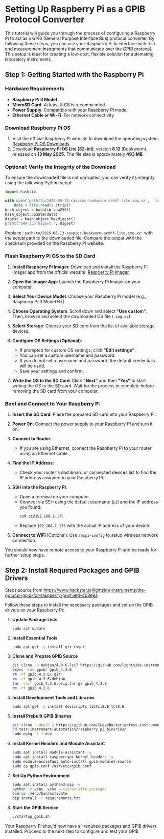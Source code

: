 # Setting Up Raspberry Pi as a GPIB Protocol Converter

This tutorial will guide you through the process of configuring a Raspberry Pi to act as a GPIB (General Purpose Interface Bus) protocol converter. By following these steps, you can use your Raspberry Pi to interface with test and measurement instruments that communicate over the GPIB protocol. This setup is ideal for creating a low-cost, flexible solution for automating laboratory instruments.

## Step 1: Getting Started with the Raspberry Pi

### Hardware Requirements
- **Raspberry Pi 3 Model**
- **MicroSD Card**: At least 8 GB is recommended
- **Power Supply**: Compatible with your Raspberry Pi model
- **Ethernet Cable or Wi-Fi**: For network connectivity

### Download Raspberry Pi OS
1. Visit the official Raspberry Pi website to download the operating system: [Raspberry Pi OS Downloads](https://www.raspberrypi.com/software/operating-systems/).
2. Download **Raspberry Pi OS Lite (32-bit)**, version **6.12** (Bookworm), released on **13 May 2025**. The file size is approximately **493 MB**.

### Optional: Verify the Integrity of the Download
To ensure the downloaded file is not corrupted, you can verify its integrity using the following Python script:

```python
import hashlib

with open('path/to/2025-05-13-raspios-bookworm-armhf-lite.img.xz', 'rb') as file:
    data = file.read().strip()
hash_object = hashlib.sha256()
hash_object.update(data)
digest = hash_object.hexdigest()
print("SHA-256 Digest:", digest)
```
Replace `'path/to/2025-05-13-raspios-bookworm-armhf-lite.img.xz'` with the actual path to the downloaded file. Compare the output with the checksum provided on the Raspberry Pi website.

### Flash Raspberry Pi OS to the SD Card

1. **Install Raspberry Pi Imager**:
   Download and install the Raspberry Pi Imager app from the official website: [Raspberry Pi Imager](https://www.raspberrypi.com/software/).

2. **Open the Imager App**:
   Launch the Raspberry Pi Imager on your computer.

3. **Select Your Device Model**:
   Choose your Raspberry Pi model (e.g., Raspberry Pi 3 Model B+).

4. **Choose Operating System**:
   Scroll down and select **"Use custom"**. Then, browse and select the downloaded OS file (`.img.xz`).

5. **Select Storage**:
   Choose your SD card from the list of available storage devices.

6. **Configure OS Settings (Optional)**:
   - If prompted for custom OS settings, click **"Edit settings"**.
   - You can set a custom username and password.
   - If you do not set a username and password, the default credentials will be used.
   - Save your settings and confirm.

7. **Write the OS to the SD Card**:
   Click **"Next"** and then **"Yes"** to start writing the OS to the SD card.
   Wait for the process to complete before removing the SD card from your computer.

### Boot and Connect to Your Raspberry Pi

1. **Insert the SD Card**:
   Place the prepared SD card into your Raspberry Pi.

2. **Power On**:
   Connect the power supply to your Raspberry Pi and turn it on.

3. **Connect to Router**:
   - If you are using Ethernet, connect the Raspberry Pi to your router using an Ethernet cable.

4. **Find the IP Address**:
   - Check your router's dashboard or connected devices list to find the IP address assigned to your Raspberry Pi.

5. **SSH into the Raspberry Pi**:
   - Open a terminal on your computer.
   - Connect via SSH using the default username (`pi`) and the IP address you found:
     ```bash
     ssh pi@192.168.1.175
     ```
   - Replace `192.168.1.175` with the actual IP address of your device.

6. **Connect to WiFi** (Optional): Use `raspi-config` to setup wireless network connection.

You should now have remote access to your Raspberry Pi and be ready for further setup steps.


## Step 2: Install Required Packages and GPIB Drivers

Steps source from https://www.hackster.io/lightside-instruments/the-gpib4pi-gpib-for-raspberry-pi-shield-4b3e9a 

Follow these steps to install the necessary packages and set up the GPIB drivers on your Raspberry Pi:

1. **Update Package Lists**
   ```bash
   sudo apt update
   ```

2. **Install Essential Tools**
   ```bash
   sudo apt-get -y install git rsync
   ```

3. **Clone and Prepare GPIB Source**
   ```bash
   git clone -b debian/4.3.6-lsi7 https://github.com/lightside-instruments/gpib-debian.git gpib
   rsync -rav gpib/ gpib_4.3.6
   rm -rf gpib_4.3.6/.git
   rm -rf gpib_4.3.6/debian
   tar -czvf gpib_4.3.6.orig.tar.gz gpib_4.3.6
   rm -rf gpib_4.3.6
   ```

4. **Install Development Tools and Libraries**
   ```bash
   sudo apt-get -y install devscripts libtcl8.6 tcl8.6
   ```

5. **Install Prebuilt GPIB Binaries**
   ```bash
   git clone --depth 1 https://github.com/ILoveBacteria/test-instrument-automation
   cd test-instrument-automation/raspberry_pi_binaries/
   sudo dpkg -i *.deb
   ```

6. **Install Kernel Headers and Module Assistant**
   ```bash
   sudo apt install module-assistant -y
   sudo apt install raspberrypi-kernel-headers -y
   sudo module-assistant auto-install gpib-modules-source
   sudo cp gpib.conf /usr/etc/gpib.conf
   ```

7. **Set Up Python Environment**
   ```bash
   sudo apt install python3-pip -y
   python -m venv .venv --system-site-packages
   source .venv/bin/activate
   pip install -r requirements.txt
   ```

8. **Start the GPIB Service**
   ```bash
   ./startup_gpib.sh
   ```

Your Raspberry Pi should now have all required packages and GPIB drivers installed. Proceed to the next step to configure and test your GPIB